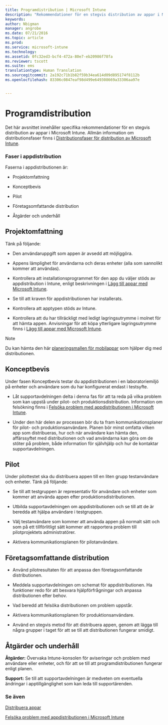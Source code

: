 ```yaml
---
title: Programdistribution | Microsoft Intune
description: "Rekommendationer för en stegvis distribution av appar i Microsoft Intune."
keywords: 
author: Nbigman
manager: angrobe
ms.date: 07/21/2016
ms.topic: article
ms.prod: 
ms.service: microsoft-intune
ms.technology: 
ms.assetid: 0fc32ed3-bcf4-472a-80e7-eb20986f78fa
ms.reviewer: tscott
ms.suite: ems
translationtype: Human Translation
ms.sourcegitcommit: 2a192c71b1b82f59b34ea614d09d895174f8112b
ms.openlocfilehash: 83306c0847eaf98d499e649308669a33306aa97e


---
```


# Programdistribution
Det här avsnittet innehåller specifika rekommendationer för en stegvis distribution av appar i Microsoft Intune. Allmän information om distributionsfaser finns i [Distributionsfaser för distribution av Microsoft Intune](rollout-phases-for-microsoft-intune-deployment.md).

### Faser i appdistribution
Faserna i appdistributionen är:

-   Projektomfattning

-   Konceptbevis

-   Pilot

-   Företagsomfattande distribution

-   Åtgärder och underhåll

## Projektomfattning
Tänk på följande:

-   Den användaruppgift som appen är avsedd att möjliggöra.

-   Appens lämplighet för användarna och deras enheter (alla som sannolikt kommer att användas).

-   Kontrollera att installationsprogrammet för den app du väljer stöds av appdistribution i Intune, enligt beskrivningen i [Lägg till appar med Microsoft Intune](/intune/deploy-use/add-apps).

-   Se till att kraven för appdistributionen har installerats. <!---, as described in [Plan for app deployment in Microsoft Intune](plan-for-app-deployment-in-microsoft-intune.md).--->

-   Kontrollera att apptypen stöds av Intune.

-   Kontrollera att du har tillräckligt med ledigt lagringsutrymme i molnet för att hämta appen. Anvisningar för att köpa ytterligare lagringsutrymme finns i [Lägg till appar med Microsoft Intune](/intune/deploy-use/add-apps).

> [!NOTE]           
> Du kan hämta den här [planeringsmallen för mobilappar](https://gallery.technet.microsoft.com/Mobile-app-planning-18689d59) som hjälper dig med distributionen.

## Konceptbevis
Under fasen Konceptbevis testar du appdistributionen i en laboratoriemiljö på enheter och användare som du har konfigurerat endast i testsyfte.

-   Låt supportavdelningen delta i denna fas för att ta reda på vilka problem som kan uppstå under pilot- och produktionsdistribution. Information om felsökning finns i [Felsöka problem med appdistributionen i Microsoft Intune](/intune/troubleshoot/troubleshoot-app-deployment-problems-in-microsoft-intune).

-   Under den här delen av processen bör du ta fram kommunikationsplaner för pilot- och produktionsanvändare. Planen bör minst omfatta vilken app som distribueras, hur och när användare kan hämta den, affärssyftet med distributionen och vad användarna kan göra om de stöter på problem, både information för självhjälp och hur de kontaktar supportavdelningen.

## Pilot
Under pilottestet ska du distribuera appen till en liten grupp testanvändare och enheter. Tänk på följande:

-   Se till att testgruppen är representativ för användare och enheter som kommer att använda appen efter produktionsdistributionen.

-   Utbilda supportavdelningen om appdistributionen och se till att de är beredda att hjälpa användare i testgruppen.

-   Välj testanvändare som kommer att använda appen på normalt sätt och som på ett tillförlitligt sätt kommer att rapportera problem till pilotprojektets administratörer.

-   Aktivera kommunikationsplanen för pilotanvändare.

## Företagsomfattande distribution

-   Använd pilotresultaten för att anpassa den företagsomfattande distributionen.

-   Meddela supportavdelningen om schemat för appdistributionen. Ha funktioner redo för att besvara hjälpförfrågningar och anpassa distributionen efter behov.

-   Vad beredd att felsöka distributionen om problem uppstår.

-   Aktivera kommunikationsplanen för produktionsanvändare.

-   Använd en stegvis metod för att distribuera appen, genom att lägga till några grupper i taget för att se till att distributionen fungerar smidigt.

## Åtgärder och underhåll
**Åtgärder:** Övervaka Intune-konsolen för aviseringar och problem med användare eller enheter, och för att se till att programdistributionen fungerar enligt planen.

**Support:** Se till att supportavdelningen är medveten om eventuella ändringar i apptillgänglighet som kan leda till supportärenden.

### Se även
[Distribuera appar](/intune/deploy-use/deploy-apps)

[Felsöka problem med appdistributionen i Microsoft Intune](/intune/troubleshoot/troubleshoot-app-deployment-problems-in-microsoft-intune)



<!--HONumber=Jul16_HO4-->


